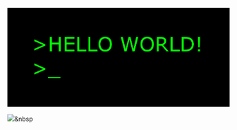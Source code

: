 ![main image](helloworld.gif)

<img src="https://img.shields.io/badge/Python-3766AB?style=flat-square&logo=Python&logoColor=white"/></a>&nbsp
